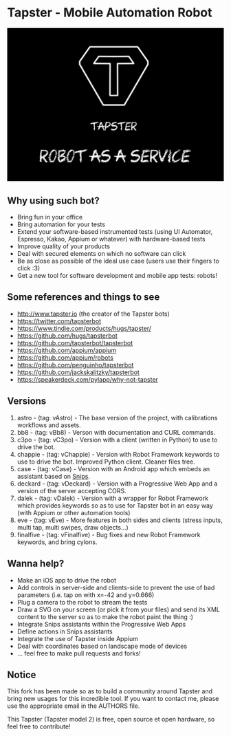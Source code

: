 # Tapster - Mobile Automation Robot

![A Taspter2 bot](poster.png)

## Why using such bot?
- Bring fun in your office
- Bring automation for your tests
- Extend your software-based instrumented tests (using UI Automator, Espresso, Kakao, Appium or whatever) with hardware-based tests
- Improve quality of your products
- Deal with secured elements on which no software can click
- Be as close as possible of the ideal use case (users use their fingers to click :3)
- Get a new tool for software development and mobile app tests: robots!

## Some references and things to see
- http://www.tapster.io (the creator of the Tapster bots)
- https://twitter.com/tapsterbot
- https://www.tindie.com/products/hugs/tapster/
- https://github.com/hugs/tapsterbot
- https://github.com/tapsterbot/tapsterbot
- https://github.com/appium/appium
- https://github.com/appium/robots
- https://github.com/penguinho/tapsterbot
- https://github.com/jackskalitzky/tapsterbot
- https://speakerdeck.com/pylapp/why-not-tapster

## Versions
1. astro - (tag: vAstro) - The base version of the project, with calibrations workflows and assets.
2. bb8 - (tag: vBb8) - Verson with documentation and CURL commands.
3. c3po - (tag: vC3po) - Version with a client (written in Python) to use to drive the bot.
4. chappie - (tag: vChappie) - Version with Robot Framework keywords to use to drive the bot. Improved Python client. Cleaner files tree.
5. case - (tag: vCase) - Version with an Android app which embeds an assistant based on [Snips](https://snips.ai/ "Snips.ai").
6. deckard - (tag: vDeckard) - Version with a Progressive Web App and a version of the server accepting CORS.
7. dalek - (tag: vDalek) - Version with a wrapper for Robot Framework which provides keywords so as to use for Tapster bot in an easy way (with Appium or other automation tools)
8. eve - (tag: vEve) - More features in both sides and clients (stress inputs, multi tap, multi swipes, draw objects...)
9. finalfive - (tag: vFinalfive) - Bug fixes and new Robot Framework keywords, and bring cylons.

## Wanna help?
 - Make an iOS app to drive the robot
 - Add controls in server-side and clients-side to prevent the use of bad parameters (i.e. tap on with x=-42 and y=0.666)
 - Plug a camera to the robot to stream the tests
 - Draw a SVG on your screen (or pick it from your files) and send its XML content to the server so as to make the robot paint the thing :)
 - Integrate Snips assistants within the Progressive Web Apps
 - Define actions in Snips assistants
 - Integrate the use of Tapster inside Appium
 - Deal with coordinates based on landscape mode of devices
 - ... feel free to make pull requests and forks!

## Notice
This fork has been made so as to build a community around Tapster and bring new usages for this incredible tool.
If you want to contact me, please use the appropriate email in the AUTHORS file.


This Tapster (Tapster model 2) is free, open source et open hardware, so feel free to contribute!

